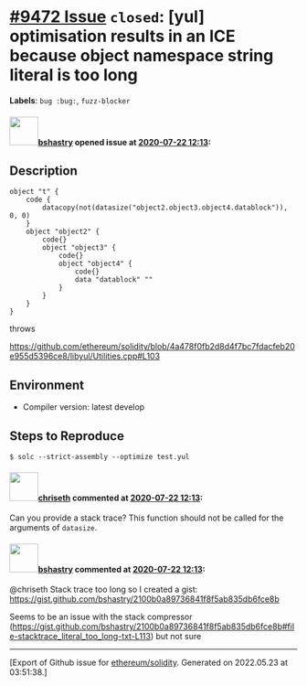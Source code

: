 # [\#9472 Issue](https://github.com/ethereum/solidity/issues/9472) `closed`: [yul] optimisation results in an ICE because object namespace string literal is too long
**Labels**: `bug :bug:`, `fuzz-blocker`


#### <img src="https://avatars.githubusercontent.com/u/2388185?v=4" width="50">[bshastry](https://github.com/bshastry) opened issue at [2020-07-22 12:13](https://github.com/ethereum/solidity/issues/9472):

## Description

```
object "t" {
	code {
		datacopy(not(datasize("object2.object3.object4.datablock")), 0, 0)
	}
	object "object2" {
		code{}
		object "object3" {
			code{}
			object "object4" {
				code{}
				data "datablock" ""
			}
		}
	}
}
```

throws

https://github.com/ethereum/solidity/blob/4a478f0fb2d8d4f7bc7fdacfeb20e955d5396ce8/libyul/Utilities.cpp#L103

## Environment

- Compiler version: latest develop

## Steps to Reproduce

```
$ solc --strict-assembly --optimize test.yul
```

#### <img src="https://avatars.githubusercontent.com/u/9073706?v=4" width="50">[chriseth](https://github.com/chriseth) commented at [2020-07-22 12:13](https://github.com/ethereum/solidity/issues/9472#issuecomment-662449733):

Can you provide a stack trace? This function should not be called for the arguments of `datasize`.

#### <img src="https://avatars.githubusercontent.com/u/2388185?v=4" width="50">[bshastry](https://github.com/bshastry) commented at [2020-07-22 12:13](https://github.com/ethereum/solidity/issues/9472#issuecomment-662451356):

@chriseth Stack trace too long so I created a gist: https://gist.github.com/bshastry/2100b0a89736841f8f5ab835db6fce8b

Seems to be an issue with the stack compressor (https://gist.github.com/bshastry/2100b0a89736841f8f5ab835db6fce8b#file-stacktrace_literal_too_long-txt-L113) but not sure


-------------------------------------------------------------------------------



[Export of Github issue for [ethereum/solidity](https://github.com/ethereum/solidity). Generated on 2022.05.23 at 03:51:38.]
